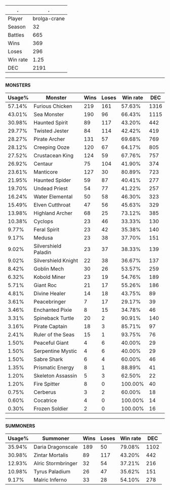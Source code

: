 .|.
|-|-
Player|brolga-crane
Season|32
Battles|665
Wins|369
Loses|296
Win rate|1.25
DEC|2191

---
**MONSTERS**

Usage%|Monster|Wins|Loses|Win rate|DEC|
-|-|-|-|-|-|
57.14%|Furious Chicken|219|161|57.63%|1316|
43.01%|Sea Monster|190|96|66.43%|1115|
30.98%|Haunted Spirit|89|117|43.20%|442|
29.77%|Twisted Jester|84|114|42.42%|419|
28.27%|Pirate Archer|131|57|69.68%|769|
28.12%|Creeping Ooze|120|67|64.17%|805|
27.52%|Crustacean King|124|59|67.76%|757|
26.92%|Centaur|75|104|41.90%|374|
23.61%|Manticore|127|30|80.89%|723|
21.95%|Haunted Spider|59|87|40.41%|277|
19.70%|Undead Priest|54|77|41.22%|257|
16.24%|Water Elemental|50|58|46.30%|323|
15.49%|Elven Cutthroat|47|56|45.63%|329|
13.98%|Highland Archer|68|25|73.12%|385|
10.38%|Cyclops|23|46|33.33%|130|
9.77%|Feral Spirit|23|42|35.38%|140|
9.17%|Medusa|23|38|37.70%|151|
9.02%|Silvershield Paladin|23|37|38.33%|139|
9.02%|Silvershield Knight|22|38|36.67%|137|
8.42%|Goblin Mech|30|26|53.57%|259|
6.32%|Kobold Miner|23|19|54.76%|189|
5.71%|Giant Roc|21|17|55.26%|186|
4.81%|Divine Healer|14|18|43.75%|89|
3.61%|Peacebringer|7|17|29.17%|39|
3.46%|Enchanted Pixie|8|15|34.78%|46|
3.31%|Spineback Turtle|20|2|90.91%|140|
3.16%|Pirate Captain|18|3|85.71%|97|
2.41%|Ruler of the Seas|15|1|93.75%|76|
1.50%|Peaceful Giant|4|6|40.00%|29|
1.50%|Serpentine Mystic|4|6|40.00%|29|
1.50%|Sabre Shark|6|4|60.00%|46|
1.35%|Prismatic Energy|8|1|88.89%|41|
1.20%|Skeleton Assassin|5|3|62.50%|22|
1.20%|Fire Spitter|8|0|100.00%|40|
0.75%|Cerberus|3|2|60.00%|18|
0.60%|Cocatrice|4|0|100.00%|14|
0.30%|Frozen Soldier|2|0|100.00%|16|

---
**SUMMONERS**

Usage%|Summoner|Wins|Loses|Win rate|DEC|
-|-|-|-|-|-|
35.94%|Daria Dragonscale|189|50|79.08%|1102|
30.98%|Zintar Mortalis|89|117|43.20%|442|
12.93%|Alric Stormbringer|32|54|37.21%|216|
10.98%|Tyrus Paladium|26|47|35.62%|151|
9.17%|Malric Inferno|33|28|54.10%|278|
